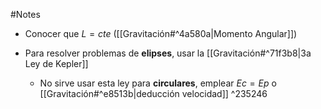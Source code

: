 #Notes

- Conocer que $L=cte$ ([[Gravitación#^4a580a|Momento Angular]])

- Para resolver problemas de **elipses**, usar la [[Gravitación#^71f3b8|3a Ley de Kepler]]
	- No sirve usar esta ley para **circulares**, emplear $Ec=Ep$ o [[Gravitación#^e8513b|deducción velocidad]] ^235246
